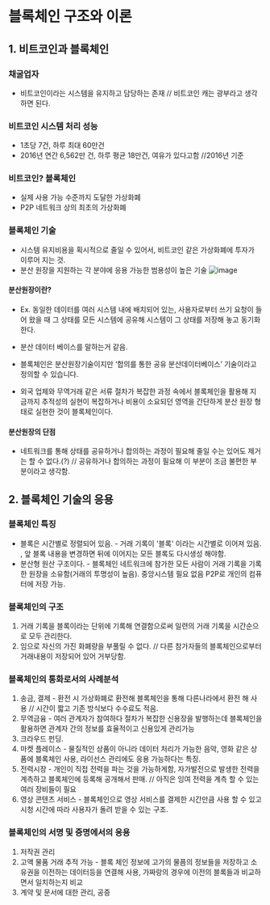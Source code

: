 # 블록체인 구조와 이론

## 1. 비트코인과 블록체인

### 채굴업자
* 비트코인이라는 시스템을 유지하고 담당하는 존재 // 비트코인 캐는 광부라고 생각하면 된다.

### 비트코인 시스템 처리 성능
* 1초당 7건, 하루 최대 60만건
* 2016년 연간 6,562만 건, 하루 평균 18만건, 여유가 있다고함 //2016년 기준

### 비트코인? 블록체인
* 실제 사용 가능 수준까지 도달한 가상화폐
* P2P 네트워크 상의 최초의 가상화폐

### 블록체인 기술
* 시스템 유지비용을 획시적으로 줄일 수 있어서, 비트코인 같은 가상화폐에 투자가 이루어 지는 것.
* 분산 원장을 지원하는 각 분야에 응용 가능한 범용성이 높은 기술
![image](https://user-images.githubusercontent.com/50629716/86560692-e4568b80-bf99-11ea-8728-049ced13c3f8.png)

#### 분산원장이란?
* Ex. 동일한 데이터를 여러 시스템 내에 배치되어 있는, 사용자로부터 쓰기 요청이 들어 왔을 때 그 상태를 모든 시스템에 공유해 시스템이 그 상태를 저장해 놓고 동기화 한다.
* 분산 데이터 베이스를 말하는거 같음.
* 블록체인은 분산원장기술이지만 ‘합의를 통한 공유 분산데이터베이스’ 기술이라고 정의할 수 있습니다.

* 외국 업체와 무역거래 같은 서류 절차가 복잡한 과정 속에서 블록체인을 활용해 지금까지 추적성의 실현이 복잡하거나 비용이 소요되던 영역을 간단하게 분산 원장 형태로 실현한 것이 블록체인이다.

#### 분산원장의 단점
* 네트워크를 통해 상태를 공유하거나 합의하는 과정이 필요해 줄일 수는 있어도 제거는 할 수 없다.(?) // 공유하거나 합의하는 과정이 필요해 이 부분이 조금 불편한 부분이라고 생각함.

## 2. 블록체인 기술의 응용

### 블록체인 특징

* 블록은 시간별로 정렬되어 있음. - 거래 기록이 '블록' 이라는 시간별로 이어져 있음. , 앞 블록 내용을 변경하면 뒤에 이어지는 모든 블록도 다시생성 해야함.
* 분산형 원산 구조이다. - 블록체인 네트워크에 참가한 모든 사람이 거래 기록을 기록한 원장을 소유함(거래의 투명성이 높음). 중앙시스템 필요 없음 P2P로 개인의 컴퓨터에 저장 가능.

### 블록체인의 구조
1. 거래 기록을 블록이라는 단위에 기록해 연결함으로써 일련의 거래 기록을 시간순으로 모두 관리한다.
2. 임으로 자신의 가진 화폐량을 부풀릴 수 없다. // 다른 참가자들의 블록체인으로부터 거래내용이 저장되어 있어 거부당함.

### 블록체인의 통화로서의 사례분석
1. 송금, 결제 - 환전 시 가상화폐로 환전해 블록체인을 통해 다른나라에서 환전 해 사용 // 시간이 짧고 기존 방식보다 수수료도 적음.
2. 무역금융 - 여러 관계자가 참여하다 절차가 복잡한 신용장을 발행하는데 블록체인을 활용하면 관계자 간의 정보를 효율적이고 신용있게 관리가능
3. 크라우드 펀딩.
4. 마켓 플레이스 - 물질적인 상품이 아니라 데이터 처리가 가능한 음악, 영화 같은 상품에 블록체인 사용, 라이선스 관리에도 응용 가능하다는 특징.
5. 전력시장 - 개인이 직접 전력을 파는 것을 가능하게함, 자가발전으로 발생한 전력을 계측하고 블록체인에 등록해 공개해서 판매. // 아직은 잉여 전력을 계측 할 수 있는 여러 장비들이 필요
6. 영상 콘텐츠 서비스 - 블록체인으로 영상 서비스를 결제한 시간만큼 사용 할 수 있고 시청 시간에 따라 사용자가 돌려 받을 수 있는 구조.

### 블록체인의 서명 및 증명에서의 응용
1. 저작권 관리
2. 고액 물품 거래 추적 가능 - 블록 체인 정보에 고가의 물픔의 정보들을 저장하고 소유권을 이전하는 데이터등을 연결해 사용, 가짜랑의 경우에 이전의 블록들과 비교하면서 일치하는지 비교
3. 계약 및 문서에 대한 관리, 공증



